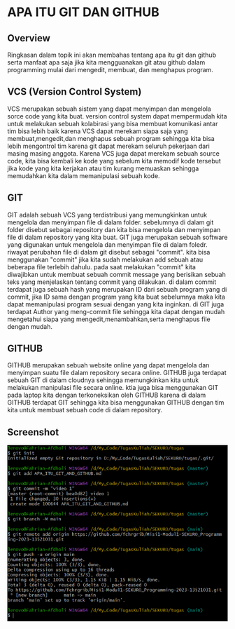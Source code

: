 # APA ITU GIT DAN GITHUB

## Overview

 Ringkasan dalam topik ini akan membahas tentang apa itu git dan github serta manfaat apa saja jika kita mengguanakan
 git atau github dalam programming mulai dari mengedit, membuat, dan menghapus program.
 
## VCS (Version Control System)

VCS merupakan sebuah sistem yang dapat menyimpan dan mengelola sorce code yang kita buat.
version control system dapat mempermudah kita untuk melakukan sebuah kolabirasi yang bisa membuat komunikasi antar tim bisa lebih baik karena VCS dapat merekam siapa saja yang membuat,mengedit,dan menghapus sebuah program sehingga kita bisa lebih mengontrol tim karena git dapat merekam seluruh pekerjaan dari masing masing anggota.
Karena VCS juga dapat merekam sebuah source code, kita bisa kembali ke kode yang sebelum kita memodif kode tersebut jika kode yang kita kerjakan atau tim kurang memuaskan sehingga memudahkan kita dalam memanipulasi sebuah kode.

## GIT

GIT adalah sebuah VCS yang terdistribusi yang memungkinkan untuk mengelola dan menyimpan file di dalam folder.
sebelumnya di dalam git folder disebut sebagai repository dan kita bisa mengelola dan menyimpan file di dalam repository yang kita buat.
GIT juga merupakan sebuah software yang digunakan untuk mengelola dan menyimpan file di dalam foledr.
riwayat perubahan file di dalam git disebut sebagai "commit". kita bisa menggunakan "commit" jika kita sudah melakukan add sebuah atau beberapa file terlebih dahulu.
pada saat melakukan "commit" kita diwajibkan untuk membuat sebuah commit message yang berisikan sebuah teks yang menjelaskan tentang commit yang dilakukan. di dalam commit terdapat juga sebuah hash yang merupakan ID dari sebuah program yang di commit, jika ID sama dengan program yang kita buat sebelumnya maka kita dapat memanipulasi program sesuai dengan yang kita inginkan.
di GIT juga terdapat Author yang meng-commit file sehingga kita dapat dengan mudah mengetahui siapa yang mengedit,menambahkan,serta menghapus file dengan mudah.

## GITHUB

GITHUB merupakan sebuah website online yang dapat mengelola dan menyimpan suatu file dalam repository secara online.
GITHUB juga terdapat sebuah GIT di dalam cloudnya sehingga memungkinkan kita untuk melakukan manipulasi file secara online.
ktia juga bisa menggunakan GIT pada laptop kita dengan terkoneksikan oleh GITHUB karena di dalam GITHUB terdapat GIT sehingga kita bisa menggunakan GITHUB dengan tim kita untuk membuat sebuah code di dalam repository.

## Screenshot
![img.png](img.png)
